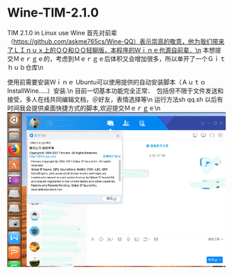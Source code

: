 # Wine-TIM-2.1.0
TIM 2.1.0 in Linux use Wine 
首先对前辈（https://github.com/askme765cs/Wine-QQ）表示崇高的敬意，他为我们带来了ＬＩｎｕｘ上的ＱＱ和ＱＱ轻聊版，本程序的Ｗｉｎｅ也源自前辈．\n
本想提交Ｍｅｒｇｅ的，考虑到Ｍｅｒｇｅ后体积又会增加很多，所以单开了一个Ｇｉｔｈｕｂ仓库\n

使用前需要安装Ｗｉｎｅ  Ubuntu可以使用提供的自动安装脚本（ＡｕｔｏInstallWine.....）安装.\n
目前一切基本功能完全正常．　包括但不限于文件发送和接受，多人在线共同编辑文档，＠好友，表情选择等\n
运行方法sh qq.sh    以后有时间我会提供桌面快捷方式的脚本,欢迎提交Ｍｅｒｇｅ\n
![](https://github.com/leixd1994/Wine-TIM-2.1.0/blob/master/tim.png)


